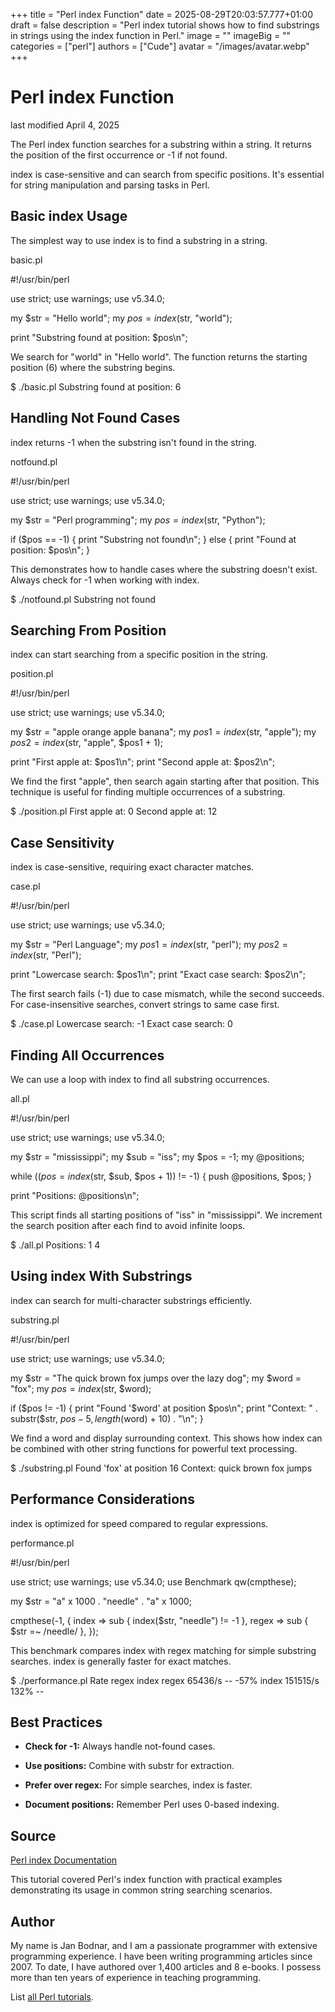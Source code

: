 +++
title = "Perl index Function"
date = 2025-08-29T20:03:57.777+01:00
draft = false
description = "Perl index tutorial shows how to find substrings in strings using the index function in Perl."
image = ""
imageBig = ""
categories = ["perl"]
authors = ["Cude"]
avatar = "/images/avatar.webp"
+++

# Perl index Function

last modified April 4, 2025

The Perl index function searches for a substring within a string.
It returns the position of the first occurrence or -1 if not found.

index is case-sensitive and can search from specific positions.
It's essential for string manipulation and parsing tasks in Perl.

## Basic index Usage

The simplest way to use index is to find a substring in a string.

basic.pl
  

#!/usr/bin/perl

use strict;
use warnings;
use v5.34.0;

my $str = "Hello world";
my $pos = index($str, "world");

print "Substring found at position: $pos\n";

We search for "world" in "Hello world". The function returns the starting
position (6) where the substring begins.

$ ./basic.pl
Substring found at position: 6

## Handling Not Found Cases

index returns -1 when the substring isn't found in the string.

notfound.pl
  

#!/usr/bin/perl

use strict;
use warnings;
use v5.34.0;

my $str = "Perl programming";
my $pos = index($str, "Python");

if ($pos == -1) {
    print "Substring not found\n";
} else {
    print "Found at position: $pos\n";
}

This demonstrates how to handle cases where the substring doesn't exist.
Always check for -1 when working with index.

$ ./notfound.pl
Substring not found

## Searching From Position

index can start searching from a specific position in the string.

position.pl
  

#!/usr/bin/perl

use strict;
use warnings;
use v5.34.0;

my $str = "apple orange apple banana";
my $pos1 = index($str, "apple");
my $pos2 = index($str, "apple", $pos1 + 1);

print "First apple at: $pos1\n";
print "Second apple at: $pos2\n";

We find the first "apple", then search again starting after that position.
This technique is useful for finding multiple occurrences of a substring.

$ ./position.pl
First apple at: 0
Second apple at: 12

## Case Sensitivity

index is case-sensitive, requiring exact character matches.

case.pl
  

#!/usr/bin/perl

use strict;
use warnings;
use v5.34.0;

my $str = "Perl Language";
my $pos1 = index($str, "perl");
my $pos2 = index($str, "Perl");

print "Lowercase search: $pos1\n";
print "Exact case search: $pos2\n";

The first search fails (-1) due to case mismatch, while the second succeeds.
For case-insensitive searches, convert strings to same case first.

$ ./case.pl
Lowercase search: -1
Exact case search: 0

## Finding All Occurrences

We can use a loop with index to find all substring occurrences.

all.pl
  

#!/usr/bin/perl

use strict;
use warnings;
use v5.34.0;

my $str = "mississippi";
my $sub = "iss";
my $pos = -1;
my @positions;

while (($pos = index($str, $sub, $pos + 1)) != -1) {
    push @positions, $pos;
}

print "Positions: @positions\n";

This script finds all starting positions of "iss" in "mississippi".
We increment the search position after each find to avoid infinite loops.

$ ./all.pl
Positions: 1 4

## Using index With Substrings

index can search for multi-character substrings efficiently.

substring.pl
  

#!/usr/bin/perl

use strict;
use warnings;
use v5.34.0;

my $str = "The quick brown fox jumps over the lazy dog";
my $word = "fox";
my $pos = index($str, $word);

if ($pos != -1) {
    print "Found '$word' at position $pos\n";
    print "Context: " . substr($str, $pos - 5, length($word) + 10) . "\n";
}

We find a word and display surrounding context. This shows how index
can be combined with other string functions for powerful text processing.

$ ./substring.pl
Found 'fox' at position 16
Context: quick brown fox jumps

## Performance Considerations

index is optimized for speed compared to regular expressions.

performance.pl
  

#!/usr/bin/perl

use strict;
use warnings;
use v5.34.0;
use Benchmark qw(cmpthese);

my $str = "a" x 1000 . "needle" . "a" x 1000;

cmpthese(-1, {
    index =&gt; sub { index($str, "needle") != -1 },
    regex =&gt; sub { $str =~ /needle/ },
});

This benchmark compares index with regex matching for simple
substring searches. index is generally faster for exact matches.

$ ./performance.pl
          Rate regex index
regex  65436/s    --  -57%
index 151515/s  132%    --

## Best Practices

- **Check for -1:** Always handle not-found cases.

- **Use positions:** Combine with substr for extraction.

- **Prefer over regex:** For simple searches, index is faster.

- **Document positions:** Remember Perl uses 0-based indexing.

## Source

[Perl index Documentation](https://perldoc.perl.org/functions/index)

This tutorial covered Perl's index function with practical
examples demonstrating its usage in common string searching scenarios.

## Author

My name is Jan Bodnar, and I am a passionate programmer with extensive
programming experience. I have been writing programming articles since 2007.
To date, I have authored over 1,400 articles and 8 e-books. I possess more
than ten years of experience in teaching programming.

List [all Perl tutorials](/all/#perl).